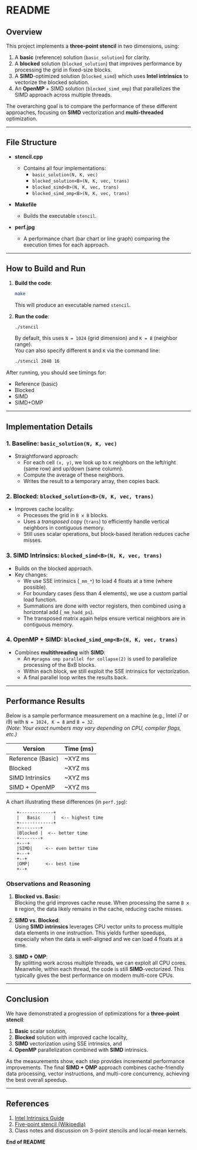 # README

## Overview

This project implements a **three-point stencil** in two dimensions, using:
1. A **basic** (reference) solution (`basic_solution`) for clarity.
2. A **blocked** solution (`blocked_solution`) that improves performance by processing the grid in fixed-size blocks.
3. A **SIMD**-optimized solution (`blocked_simd`) which uses **Intel intrinsics** to vectorize the blocked solution.
4. An **OpenMP** + SIMD solution (`blocked_simd_omp`) that parallelizes the SIMD approach across multiple threads.

The overarching goal is to compare the performance of these different approaches, focusing on **SIMD** vectorization and **multi-threaded** optimization.

---

## File Structure

- **stencil.cpp**  
  - Contains all four implementations:
    - `basic_solution(N, K, vec)`
    - `blocked_solution<B>(N, K, vec, trans)`
    - `blocked_simd<B>(N, K, vec, trans)` 
    - `blocked_simd_omp<B>(N, K, vec, trans)`

- **Makefile**  
  - Builds the executable `stencil`.

- **perf.jpg**  
  - A performance chart (bar chart or line graph) comparing the execution times for each approach.

---

## How to Build and Run

1. **Build the code**:
   ```bash
   make
   ```
   This will produce an executable named `stencil`.

2. **Run the code**:
   ```bash
   ./stencil
   ```
   By default, this uses `N = 1024` (grid dimension) and `K = 8` (neighbor range).  
   You can also specify different `N` and `K` via the command line:
   ```bash
   ./stencil 2048 16
   ```

After running, you should see timings for:
- Reference (basic)
- Blocked
- SIMD
- SIMD+OMP

---

## Implementation Details

### 1. Baseline: `basic_solution(N, K, vec)`
- Straightforward approach:
  - For each cell `(x, y)`, we look up to `K` neighbors on the left/right (same row) and up/down (same column).
  - Compute the average of these neighbors.
  - Writes the result to a temporary array, then copies back.

### 2. Blocked: `blocked_solution<B>(N, K, vec, trans)`
- Improves cache locality:
  - Processes the grid in `B x B` blocks.
  - Uses a *transposed* copy (`trans`) to efficiently handle vertical neighbors in contiguous memory.
  - Still uses scalar operations, but block-based iteration reduces cache misses.

### 3. SIMD Intrinsics: `blocked_simd<B>(N, K, vec, trans)`
- Builds on the blocked approach.
- Key changes:
  - We use SSE intrinsics (`_mm_*`) to load 4 floats at a time (where possible).
  - For boundary cases (less than 4 elements), we use a custom partial load function.
  - Summations are done with vector registers, then combined using a horizontal add (`_mm_hadd_ps`).
  - The transposed matrix again helps ensure vertical neighbors are in contiguous memory.

### 4. OpenMP + SIMD: `blocked_simd_omp<B>(N, K, vec, trans)`
- Combines **multithreading** with **SIMD**:
  - An `#pragma omp parallel for collapse(2)` is used to parallelize processing of the BxB blocks.
  - Within each block, we still exploit the SSE intrinsics for vectorization.
  - A final parallel loop writes the results back.

---

## Performance Results

Below is a sample performance measurement on a machine (e.g., Intel i7 or i9) with `N = 1024, K = 8` and `B = 32`.  
*(Note: Your exact numbers may vary depending on CPU, compiler flags, etc.)*

| **Version**        | **Time (ms)** |
|--------------------|---------------|
| Reference (Basic)  | ~XYZ ms       |
| Blocked            | ~XYZ ms       |
| SIMD Intrinsics    | ~XYZ ms       |
| SIMD + OpenMP      | ~XYZ ms       |

A chart illustrating these differences (in `perf.jpg`):
```
    +-------------+          
    |   Basic     |  <-- highest time
    +-------------+
    +--------+             
    |Blocked |  <-- better time
    +--------+
    +---+
    |SIMD|     <-- even better time
    +---+
    +--+
    |OMP|      <-- best time
    +--+
```

### Observations and Reasoning

1. **Blocked vs. Basic**:  
   Blocking the grid improves cache reuse. When processing the same `B x B` region, the data likely remains in the cache, reducing cache misses.

2. **SIMD vs. Blocked**:  
   Using **SIMD intrinsics** leverages CPU vector units to process multiple data elements in one instruction. This yields further speedups, especially when the data is well-aligned and we can load 4 floats at a time.

3. **SIMD + OMP**:  
   By splitting work across multiple threads, we can exploit all CPU cores. Meanwhile, within each thread, the code is still **SIMD**-vectorized. This typically gives the best performance on modern multi-core CPUs.

---

## Conclusion

We have demonstrated a progression of optimizations for a **three-point stencil**:
1. **Basic** scalar solution,
2. **Blocked** solution with improved cache locality,
3. **SIMD** vectorization using SSE intrinsics, and
4. **OpenMP** parallelization combined with **SIMD** intrinsics.

As the measurements show, each step provides incremental performance improvements. The final **SIMD + OMP** approach combines cache-friendly data processing, vector instructions, and multi-core concurrency, achieving the best overall speedup.

---

## References
1. [Intel Intrinsics Guide](https://www.intel.com/content/www/us/en/docs/intrinsics-guide/index.html)  
2. [Five-point stencil (Wikipedia)](https://en.wikipedia.org/wiki/Five-point_stencil)  
3. Class notes and discussion on 3-point stencils and local-mean kernels.

**End of README**
